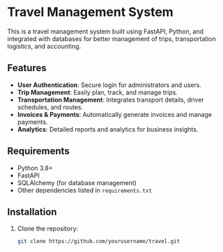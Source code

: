 # Travel Management System

This is a travel management system built using FastAPI, Python, and integrated with databases for better management of trips, transportation logistics, and accounting.

## Features
- **User Authentication**: Secure login for administrators and users.
- **Trip Management**: Easily plan, track, and manage trips.
- **Transportation Management**: Integrates transport details, driver schedules, and routes.
- **Invoices & Payments**: Automatically generate invoices and manage payments.
- **Analytics**: Detailed reports and analytics for business insights.

## Requirements
- Python 3.8+
- FastAPI
- SQLAlchemy (for database management)
- Other dependencies listed in `requirements.txt`

## Installation

1. Clone the repository:
   ```bash
   git clone https://github.com/yourusername/travel.git
